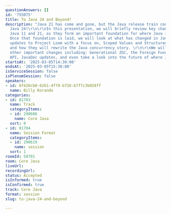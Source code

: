 ```yaml
---
questionAnswers: []
id: '755075'
title: To Java 24 and Beyond!
description: "Java 21 has come and gone, but the Java release train continues with
  Java 24!\r\n\r\nIn this presentation, we will briefly review key changes between
  Java 11 and 21, as they form an important foundation for where Java is heading.
  Once that foundation is laid, we will look at what has changed in Java since 21,
  updates to Project Loom with a focus on, Scoped Values and Structured Concurrency,
  and how they will rewrite the Java concurrency story. \r\n\r\nWe will also cover
  other important changes including: Generational ZGC, the Foreign Function and Memory
  API, JavaDoc updates, and even take a look into the future of where Java is heading! "
startsAt: '2025-03-05T14:30:00'
endsAt: '2025-03-05T15:30:00'
isServiceSession: false
isPlenumSession: false
speakers:
- id: 6f426cb0-6261-4f79-b726-b7ffc3b028ff
  name: Billy Korando
categories:
- id: 81703
  name: Track
  categoryItems:
  - id: 290606
    name: Core Java
  sort: 0
- id: 81704
  name: Session Format
  categoryItems:
  - id: 290619
    name: session
  sort: 1
roomId: 58701
room: Core Java
liveUrl:
recordingUrl:
status: Accepted
isInformed: true
isConfirmed: true
track: Core Java
format: session
slug: to-java-24-and-beyond

---
```

